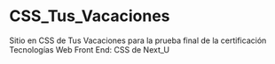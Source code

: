 # CSS_Tus_Vacaciones
Sitio en CSS de Tus Vacaciones para la prueba final de la certificación Tecnologías Web Front End: CSS de Next_U

